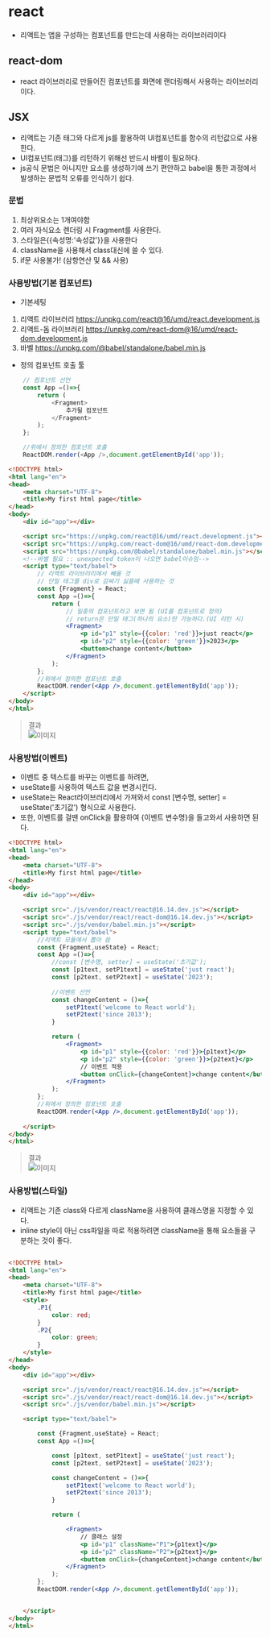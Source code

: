 # react
* 리액트는 앱을 구성하는 컴포넌트를 만드는데 사용하는 라이브러리이다

## react-dom 
* react 라이브러리로 만들어진 컴포넌트를 화면에 랜더링해서 사용하는 라이브러리이다.

## JSX
* 리액트는 기존 태그와 다르게 js를 활용하여 UI컴포넌트를 함수의 리턴값으로 사용한다.
* UI컴포넌트(태그)를 리턴하기 위해선 반드시 바벨이 필요하다.
* js공식 문법은 아니지만 요소를 생성하기에 쓰기 편안하고 babel을 통한 과정에서 발생하는 문법적 오류를 인식하기 쉽다.

### 문법
1. 최상위요소는 1개여야함
2. 여러 자식요소 렌더링 시 Fragment를 사용한다.
3. 스타일은{{속성명:'속성값'}}을 사용한다
4. className을 사용해서 class대신에 쓸 수 있다.
5. if문 사용불가! (삼항연산 및 && 사용)


### 사용방법(기본 컴포넌트)
+ 기본세팅 
1. 리액트 라이브러리 https://unpkg.com/react@16/umd/react.development.js
2. 리액트-돔 라이브러리 https://unpkg.com/react-dom@16/umd/react-dom.development.js
3. 바벨 https://unpkg.com/@babel/standalone/babel.min.js

+ 정의 컴포넌트 호출 툴
```javascript
    // 컴포넌트 선언
    const App =()=>{
        return (
            <Fragment>
                추가될 컴포넌트
            </Fragment>
        );
    };

    //위에서 정의한 컴포넌트 호출
    ReactDOM.render(<App />,document.getElementById('app'));
```

```html
<!DOCTYPE html>
<html lang="en">
<head>
    <meta charset="UTF-8">
    <title>My first html page</title>
</head>
<body>
    <div id="app"></div>

    <script src="https://unpkg.com/react@16/umd/react.development.js"></script>
    <script src="https://unpkg.com/react-dom@16/umd/react-dom.development.js"></script>
    <script src="https://unpkg.com/@babel/standalone/babel.min.js"></script>
    <!--바벨 필요 :: unexpected token이 나오면 babel이슈임-->
    <script type="text/babel">
        // 리액트 라이브러리에서 빼올 것
        // 단일 태그를 div로 감싸기 싫을때 사용하는 것
        const {Fragment} = React;
        const App =()=>{
            return (
                // 일종의 컴포넌트라고 보면 됨 (UI를 컴포넌트로 정의)
                // return은 단일 태그(하나의 요소)만 가능하다.(UI 리턴 시)
                <Fragment>
                    <p id="p1" style={{color: 'red'}}>just react</p>
                    <p id="p2" style={{color: 'green'}}>2023</p>
                    <button>change content</button>
                </Fragment>
            );
        };
        //위에서 정의한 컴포넌트 호출
        ReactDOM.render(<App />,document.getElementById('app'));
    </script>
</body>
</html>
```
> 결과  <br>
> ![이미지](./img/result0227004.png) <br>

### 사용방법(이벤트)
* 이벤트 중 텍스트를 바꾸는 이벤트를 하려면, 
* useState를 사용하여 텍스트 값을 변경시킨다.
* useState는 React라이브러리에서 가져와서 const [변수명, setter] = useState('초기값') 형식으로 사용한다.
* 또한, 이벤트를 걸땐 onClick을 활용하여 {이벤트 변수명}을 들고와서 사용하면 된다.
```html
<!DOCTYPE html>
<html lang="en">
<head>
    <meta charset="UTF-8">
    <title>My first html page</title>
</head>
<body>
    <div id="app"></div>

    <script src="./js/vendor/react/react@16.14.dev.js"></script>
    <script src="./js/vendor/react/react-dom@16.14.dev.js"></script>
    <script src="./js/vendor/babel.min.js"></script>
    <script type="text/babel">
        //리액트 모듈에서 뽑아 씀
        const {Fragment,useState} = React;
        const App =()=>{
            //const [변수명, setter] = useState('초기값');
            const [p1text, setP1text] = useState('just react');
            const [p2text, setP2text] = useState('2023');
            
            //이벤트 선언
            const changeContent = ()=>{
                setP1text('welcome to React world');
                setP2text('since 2013');
            }

            return (
                <Fragment>
                    <p id="p1" style={{color: 'red'}}>{p1text}</p>
                    <p id="p2" style={{color: 'green'}}>{p2text}</p>
                    // 이벤트 적용
                    <button onClick={changeContent}>change content</button>
                </Fragment>
            );
        };
        //위에서 정의한 컴포넌트 호출
        ReactDOM.render(<App />,document.getElementById('app'));
        
    </script>
</body>
</html>
```
> 결과  <br>
> ![이미지](./img/result0227005.png) <br>


### 사용방법(스타일)
* 리액트는 기존 class와 다르게 className을 사용하여 클래스명을 지정할 수 있다.
* inline style이 아닌 css파일을 따로 적용하려면 className을 통해 요소들을 구분하는 것이 좋다.
```html

<!DOCTYPE html>
<html lang="en">
<head>
    <meta charset="UTF-8">
    <title>My first html page</title>
    <style>
        .P1{
            color: red;
        }
        .P2{
            color: green;
        }
    </style>
</head>
<body>
    <div id="app"></div>

    <script src="./js/vendor/react/react@16.14.dev.js"></script>
    <script src="./js/vendor/react/react-dom@16.14.dev.js"></script>
    <script src="./js/vendor/babel.min.js"></script>

    <script type="text/babel">

        const {Fragment,useState} = React;
        const App =()=>{

            const [p1text, setP1text] = useState('just react');
            const [p2text, setP2text] = useState('2023');

            const changeContent = ()=>{
                setP1text('welcome to React world');
                setP2text('since 2013');
            }

            return (

                <Fragment>
                    // 클래스 설정 
                    <p id="p1" className="P1">{p1text}</p>
                    <p id="p2" className="P2">{p2text}</p>
                    <button onClick={changeContent}>change content</button>
                </Fragment>
            );
        };
        ReactDOM.render(<App />,document.getElementById('app'));


    </script>
</body>
</html>

```